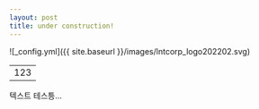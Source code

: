 ```yaml
---
layout: post
title: under construction!
---
```



![_config.yml]({{ site.baseurl }}/images/lntcorp_logo202202.svg)
<table>
  <tr>
    <td>
123
      </td>
  </tr>
</table>
텍스트 테스틍...

